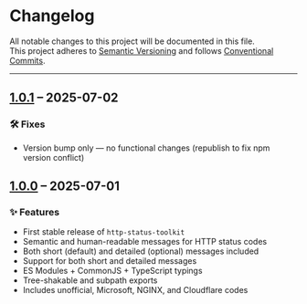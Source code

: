 # Changelog

All notable changes to this project will be documented in this file.  
This project adheres to [Semantic Versioning](https://semver.org) and follows [Conventional Commits](https://www.conventionalcommits.org).

---

## [1.0.1](https://github.com/Rashedin-063/http-status-toolkit/releases/tag/v1.0.1) – 2025-07-02

### 🛠️ Fixes

- Version bump only — no functional changes (republish to fix npm version conflict)


## [1.0.0](https://github.com/Rashedin-063/http-status-toolkit/releases/tag/v1.0.0) – 2025-07-01

### ✨ Features

- First stable release of `http-status-toolkit`
- Semantic and human-readable messages for HTTP status codes
- Both short (default) and detailed (optional) messages included
- Support for both short and detailed messages
- ES Modules + CommonJS + TypeScript typings
- Tree-shakable and subpath exports
- Includes unofficial, Microsoft, NGINX, and Cloudflare codes
